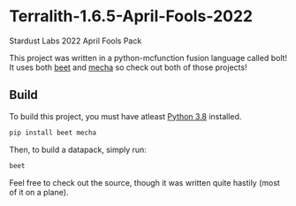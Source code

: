 # Terralith-1.6.5-April-Fools-2022
Stardust Labs 2022 April Fools Pack

This project was written in a python-mcfunction fusion language called bolt! It uses both [beet](https://github.com/mcbeet/beet) and [mecha](https://github.com/mcbeet/mecha) so check out both of those projects!

## Build

To build this project, you must have atleast [Python 3.8](https://www.python.org/) installed.

```bash
pip install beet mecha
```

Then, to build a datapack, simply run:
```bash
beet
```

Feel free to check out the source, though it was written quite hastily (most of it on a plane).
